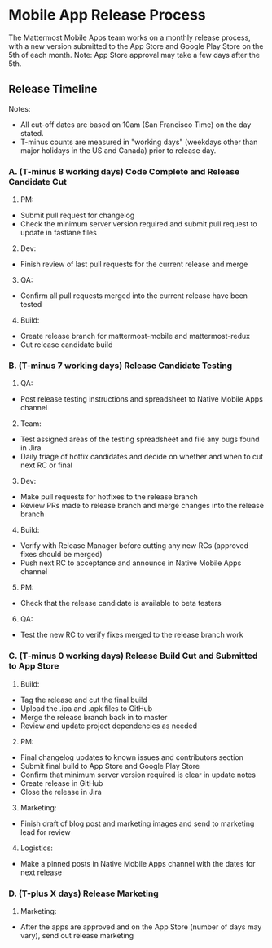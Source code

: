# Mobile App Release Process

The Mattermost Mobile Apps team works on a monthly release process, with a new version submitted to the App Store and Google Play Store on the 5th of each month. Note: App Store approval may take a few days after the 5th. 

## Release Timeline

Notes:

- All cut-off dates are based on 10am (San Francisco Time) on the day stated.
- T-minus counts are measured in "working days" (weekdays other than major holidays in the US and Canada) prior to release day.

### A. (T-minus 8 working days) Code Complete and Release Candidate Cut 

1. PM:
  - Submit pull request for changelog
  - Check the minimum server version required and submit pull request to update in fastlane files
2. Dev:
  - Finish review of last pull requests for the current release and merge
3. QA:
  - Confirm all pull requests merged into the current release have been tested
4. Build:
  - Create release branch for mattermost-mobile and mattermost-redux
  - Cut release candidate build


### B. (T-minus 7 working days) Release Candidate Testing

1. QA:
  - Post release testing instructions and spreadsheet to Native Mobile Apps channel
2. Team:
  - Test assigned areas of the testing spreadsheet and file any bugs found in Jira 
  - Daily triage of hotfix candidates and decide on whether and when to cut next RC or final
3. Dev:
  - Make pull requests for hotfixes to the release branch
  - Review PRs made to release branch and merge changes into the release branch
4. Build:
  - Verify with Release Manager before cutting any new RCs (approved fixes should be merged)
  - Push next RC to acceptance and announce in Native Mobile Apps channel
5. PM:
  - Check that the release candidate is available to beta testers 
6. QA: 
  - Test the new RC to verify fixes merged to the release branch work

### C. (T-minus 0 working days) Release Build Cut and Submitted to App Store 

1. Build: 
  - Tag the release and cut the final build
  - Upload the .ipa and .apk files to GitHub
  - Merge the release branch back in to master
  - Review and update project dependencies as needed
2. PM:
  - Final changelog updates to known issues and contributors section
  - Submit final build to App Store and Google Play Store
  - Confirm that minimum server version required is clear in update notes 
  - Create release in GitHub 
  - Close the release in Jira 
3. Marketing:
  - Finish draft of blog post and marketing images and send to marketing lead for review
4. Logistics:
  - Make a pinned posts in Native Mobile Apps channel with the dates for next release

### D. (T-plus X days) Release Marketing

1. Marketing:
  - After the apps are approved and on the App Store (number of days may vary), send out release marketing
